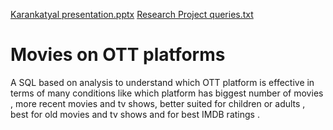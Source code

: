 [Karankatyal presentation.pptx](https://github.com/karankatyal456/karankatyal/files/7090075/Karankatyal.presentation.pptx)
[Research Project queries.txt](https://github.com/karankatyal456/karankatyal/files/7090128/Research.Project.queries.txt)

# Movies on OTT platforms
A SQL based on analysis to understand which OTT platform is effective in terms of many conditions like which platform has biggest number of movies , more recent movies and tv shows, better suited for children or adults , best for old movies and tv shows and for best IMDB ratings .
